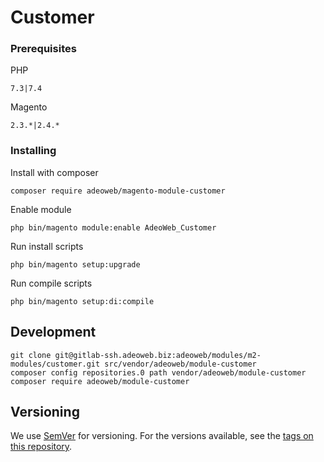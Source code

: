 # Customer

### Prerequisites

PHP

```
7.3|7.4
```

Magento

```
2.3.*|2.4.*
```

### Installing

Install with composer

```
composer require adeoweb/magento-module-customer
```

Enable module

```
php bin/magento module:enable AdeoWeb_Customer
```

Run install scripts

```
php bin/magento setup:upgrade
```

Run compile scripts

```
php bin/magento setup:di:compile
```

## Development

```shell
git clone git@gitlab-ssh.adeoweb.biz:adeoweb/modules/m2-modules/customer.git src/vendor/adeoweb/module-customer
composer config repositories.0 path vendor/adeoweb/module-customer
composer require adeoweb/module-customer
```

## Versioning

We use [SemVer](http://semver.org/) for versioning. For the versions available, see the [tags on this repository](https://github.com/your/project/tags).

